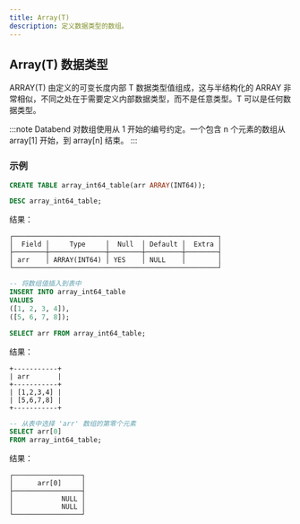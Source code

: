 ```yaml
---
title: Array(T)
description: 定义数据类型的数组。
---
```


## Array(T) 数据类型

ARRAY(T) 由定义的可变长度内部 T 数据类型值组成，这与半结构化的 ARRAY 非常相似，不同之处在于需要定义内部数据类型，而不是任意类型。T 可以是任何数据类型。

:::note
Databend 对数组使用从 1 开始的编号约定。一个包含 n 个元素的数组从 array[1] 开始，到 array[n] 结束。
:::

### 示例

```sql
CREATE TABLE array_int64_table(arr ARRAY(INT64));
```

```sql
DESC array_int64_table;
```

结果：

```
┌───────────────────────────────────────────────────┐
│  Field │     Type     │  Null  │ Default │  Extra │
├────────┼──────────────┼────────┼─────────┼────────┤
│ arr    │ ARRAY(INT64) │ YES    │ NULL    │        │
└───────────────────────────────────────────────────┘
```

```sql
-- 将数组值插入到表中
INSERT INTO array_int64_table
VALUES
([1, 2, 3, 4]),
([5, 6, 7, 8]);
```

```sql
SELECT arr FROM array_int64_table;
```

结果：

```
+-----------+
| arr       |
+-----------+
| [1,2,3,4] |
| [5,6,7,8] |
+-----------+
```

```sql
-- 从表中选择 'arr' 数组的第零个元素
SELECT arr[0]
FROM array_int64_table;
```

结果：

```
┌─────────────────┐
│      arr[0]     │
├─────────────────┤
│            NULL │
│            NULL │
└─────────────────┘
```